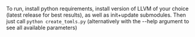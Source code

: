 To run, install python requirements, install version of LLVM of your choice (latest release for best results), as well as init+update submodules.
Then just call `python create_tomls.py` (alternatively with the --help argument to see all available parameters)
